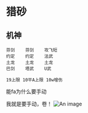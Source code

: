 # 猎砂

## 机神
```
芬剑    芬剑    攻飞短
约定    约定    法武
土龙    土龙    土龙
巴剑    塔武    U武

19上限 10平A上限 10w增伤
```

能fa为什么要手动

我就是要手动，卷！
![An image](/assets/1.png)
